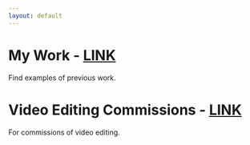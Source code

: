 ```yaml
---
layout: default
---
```


# My Work - [LINK](./mywork.html)
Find examples of previous work.

# Video Editing Commissions - [LINK](./videoeditingcomms.md)
For commissions of video editing.